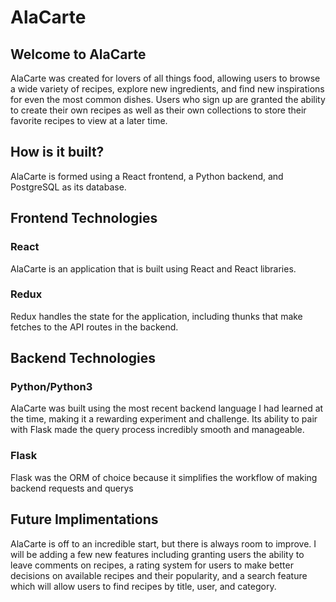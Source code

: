 # AlaCarte

## Welcome to AlaCarte

AlaCarte was created for lovers of all things food, allowing users to browse a wide variety of recipes, explore new ingredients, and find new inspirations for even the most common dishes. Users who sign up are granted the ability to create their own recipes as well as their own collections to store their favorite recipes to view at a later time.

## How is it built?

AlaCarte is formed using a React frontend, a Python backend, and PostgreSQL as its database.

## Frontend Technologies

### React

AlaCarte is an application that is built using React and React libraries.

### Redux

Redux handles the state for the application, including thunks that make fetches to the API routes in the backend.

## Backend Technologies

### Python/Python3

AlaCarte was built using the most recent backend language I had learned at the time, making it a rewarding experiment and challenge. Its ability to pair with Flask made the query process incredibly smooth and manageable.

### Flask

Flask was the ORM of choice because it simplifies the workflow of making backend requests and querys

## Future Implimentations

AlaCarte is off to an incredible start, but there is always room to improve. I will be adding a few new features including granting users the ability to leave comments on recipes, a rating system for users to make better decisions on available recipes and their popularity, and a search feature which will allow users to find recipes by title, user, and category.


